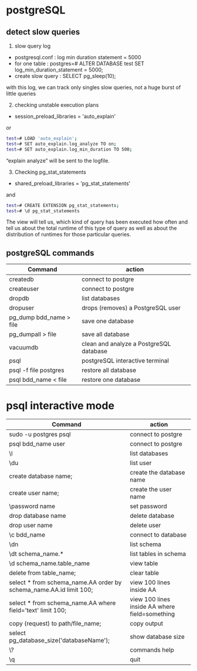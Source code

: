 # postgreSQL

## detect slow queries

1. slow query log

- postgresql.conf : log min duration statement = 5000
- for one table : postgres=# ALTER DATABASE test SET log_min_duration_statement = 5000;
- create slow query : SELECT pg_sleep(10);

with this log, we can track only singles slow queries, not a huge burst of little queries

2. checking unstable execution plans

- session_preload_libraries = 'auto_explain'

or

```sh
test=# LOAD 'auto_explain';
test=# SET auto_explain.log_analyze TO on;
test=# SET auto_explain.log_min_duration TO 500;
```

“explain analyze” will be sent to the logfile.

3. Checking pg_stat_statements

- shared_preload_libraries = 'pg_stat_statements'

and 

```sh
test=# CREATE EXTENSION pg_stat_statements;
test=# \d pg_stat_statements
```

The view will tell us, which kind of query has been executed how often and tell us about the total runtime of this type of query as well as about the distribution of runtimes for those particular queries.

## postgreSQL commands

Command                                           | action
--------------------------------------------------|-------------------------
createdb                                          | connect to postgre
createuser                                        | connect to postgre
dropdb                                            | list databases
dropuser                                          | drops (removes) a PostgreSQL user
pg_dump bdd_name > file                           | save one database
pg_dumpall > file                                 | save all database
vacuumdb                                          | clean and analyze a PostgreSQL database
psql                                              | postgreSQL interactive terminal
psql -f file postgres                             | restore all database
psql bdd_name < file                              | restore one database

# psql interactive mode

Command                                                            | action
-------------------------------------------------------------------|-------------------------
sudo -u postgres psql                                              | connect to postgre
psql bdd_name user                                                 | connect to postgre
\l                                                                 | list databases
\du                                                                | list user
create database name;                                              | create the database name
create user name;                                                  | create the user name
\password name                                                     | set password
drop database name                                                 | delete database
drop user name                                                     | delete user
\c bdd_name                                                        | connect to database
\dn                                                                | list schema
\dt schema_name.*                                                  | list tables in schema
\d schema_name.table_name                                          | view table
delete from table_name;                                            | clear table
select * from schema_name.AA order by schema_name.AA.id limit 100; | view 100 lines inside AA
select * from schema_name.AA where field='text' limit 100;         | view 100 lines inside AA where field=something
copy (request) to path/file_name;                                  | copy output
select pg_database_size('databaseName');                           | show database size
\\?                                                                 | commands help
\q                                                                 | quit
